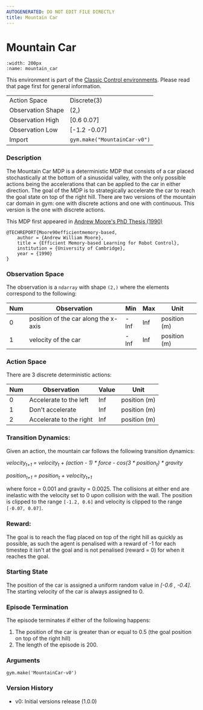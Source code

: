```yaml
---
AUTOGENERATED: DO NOT EDIT FILE DIRECTLY
title: Mountain Car
---
```


# Mountain Car

```{figure} ../../_static/videos/classic_control/mountain_car.gif 
:width: 200px
:name: mountain_car
```

This environment is part of the <a href='../classic_control'>Classic Control environments</a>. Please read that page first for general information.

|   |   |
|---|---|
| Action Space | Discrete(3) |
| Observation Shape | (2,) |
| Observation High | [0.6  0.07] |
| Observation Low | [-1.2  -0.07] |
| Import | `gym.make("MountainCar-v0")` | 


### Description

The Mountain Car MDP is a deterministic MDP that consists of a car placed stochastically
at the bottom of a sinusoidal valley, with the only possible actions being the accelerations
that can be applied to the car in either direction. The goal of the MDP is to strategically
accelerate the car to reach the goal state on top of the right hill. There are two versions
of the mountain car domain in gym: one with discrete actions and one with continuous.
This version is the one with discrete actions.

This MDP first appeared in [Andrew Moore's PhD Thesis (1990)](https://www.cl.cam.ac.uk/techreports/UCAM-CL-TR-209.pdf)

```
@TECHREPORT{Moore90efficientmemory-based,
    author = {Andrew William Moore},
    title = {Efficient Memory-based Learning for Robot Control},
    institution = {University of Cambridge},
    year = {1990}
}
```

### Observation Space

The observation is a `ndarray` with shape `(2,)` where the elements correspond to the following:

| Num | Observation                                                 | Min                | Max    | Unit |
|-----|-------------------------------------------------------------|--------------------|--------|------|
| 0   | position of the car along the x-axis                        | -Inf               | Inf    | position (m) |
| 1   | velocity of the car                                         | -Inf               | Inf  | position (m) |

### Action Space

There are 3 discrete deterministic actions:

| Num | Observation                                                 | Value   | Unit |
|-----|-------------------------------------------------------------|---------|------|
| 0   | Accelerate to the left                                      | Inf    | position (m) |
| 1   | Don't accelerate                                            | Inf  | position (m) |
| 2   | Accelerate to the right                                     | Inf    | position (m) |

### Transition Dynamics:

Given an action, the mountain car follows the following transition dynamics:

*velocity<sub>t+1</sub> = velocity<sub>t</sub> + (action - 1) * force - cos(3 * position<sub>t</sub>) * gravity*

*position<sub>t+1</sub> = position<sub>t</sub> + velocity<sub>t+1</sub>*

where force = 0.001 and gravity = 0.0025. The collisions at either end are inelastic with the velocity set to 0 upon collision with the wall. The position is clipped to the range `[-1.2, 0.6]` and velocity is clipped to the range `[-0.07, 0.07]`.


### Reward:

The goal is to reach the flag placed on top of the right hill as quickly as possible, as such the agent is penalised with a reward of -1 for each timestep it isn't at the goal and is not penalised (reward = 0) for when it reaches the goal.

### Starting State

The position of the car is assigned a uniform random value in *[-0.6 , -0.4]*. The starting velocity of the car is always assigned to 0.

### Episode Termination

The episode terminates if either of the following happens:
1. The position of the car is greater than or equal to 0.5 (the goal position on top of the right hill)
2. The length of the episode is 200.


### Arguments

```
gym.make('MountainCar-v0')
```

### Version History

* v0: Initial versions release (1.0.0)

